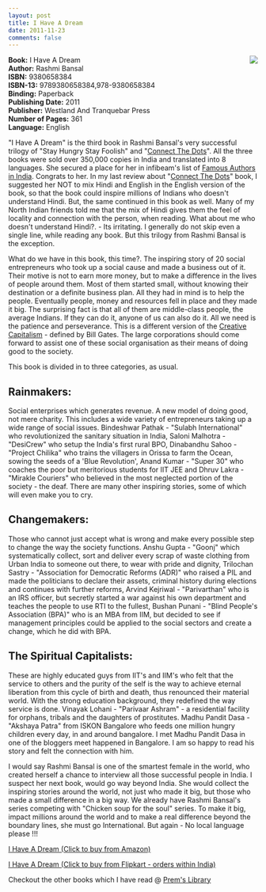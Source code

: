 ```yaml
---
layout: post
title: I Have A Dream
date: 2011-11-23
comments: false
---
```


<img style="clear: right; float: right; margin-bottom: 1em; margin-left: 1em;" 
src="{{site.url}}/img/i-have-a-dream-rashmi-bansal.jpg"/>   

**Book:** I Have A Dream  
**Author:** Rashmi Bansal  
**ISBN:** 9380658384  
**ISBN-13:** 9789380658384,978-9380658384  
**Binding:** Paperback  
**Publishing Date:** 2011  
**Publisher:** Westland And Tranquebar Press  
**Number of Pages:** 361  
**Language:** English  
  
"I Have A Dream" is the third book in Rashmi Bansal's very successful trilogy of "Stay Hungry Stay Foolish" and "[Connect The Dots][connect-dots-url]". All the three books were sold over 350,000 copies in India and translated into 8 languages. She secured a place for her in infibeam's list of [Famous Authors in India][author]. Congrats to her. In my last review about "[Connect The Dots][connect-dots-url]" book, I suggested her NOT to mix Hindi and English in the English version of the book, so that the book could inspire millions of Indians who doesn't understand Hindi. But, the same continued in this book as well. Many of my North Indian friends told me that the mix of Hindi gives them the feel of locality and connection with the person, when reading. What about me who doesn't understand Hindi?. - Its irritating. I generally do not skip even a single line, while reading any book. But this trilogy from Rashmi Bansal is the exception.  

[connect-dots-url]: http://blog.smileprem.com/connect-the-dots-rashmi-bansal-book-review/
[author]: http://www.infibeam.com/Books/indian-authors-writers-a.html

What do we have in this book, this time?. The inspiring story of 20 social entrepreneurs who took up a social cause and made a business out of it. Their motive is not to earn more money, but to make a difference in the lives of people around them. Most of them started small, without knowing their destination or a definite business plan. All they had in mind is to help the people. Eventually people, money and resources fell in place and they made it big. The surprising fact is that all of them are middle-class people, the average Indians. If they can do it, anyone of us can also do it. All we need is the patience and perseverance. This is a different version of the [Creative Capitalism][cc-url] - defined by Bill Gates. The large corporations should come forward to assist one of these social organisation as their means of doing good to the society.  

[cc-url]: http://blog.smileprem.com/creative-capitalism-a-conversation-with-bill-gates-warren-buffett-and-other-economic-leaders-michael-kinsley-book-review/

This book is divided in to three categories, as usual.  
  
## **Rainmakers:**  

Social enterprises which generates revenue. A new model of doing good, not mere charity. This includes a wide variety of entrepreneurs taking up a wide range of social issues. Bindeshwar Pathak - "Sulabh International" who revolutionized the sanitary situation in India, Saloni Malhotra - "DesiCrew" who setup the India's first rural BPO, Dinabandhu Sahoo - "Project Chilika" who trains the villagers in Orissa to farm the Ocean, sowing the seeds of a 'Blue Revolution', Anand Kumar - "Super 30" who coaches the poor but meritorious students for IIT JEE  and Dhruv Lakra - "Mirakle Couriers" who believed in the most neglected portion of the society - the deaf. There are many other inspiring stories, some of which will even make you to cry.  
  
## **Changemakers:**  

Those who cannot just accept what is wrong and make every possible step to change the way the society functions. Anshu Gupta - "Goonj" which systematically collect, sort and deliver every scrap of waste clothing from Urban India to someone out there, to wear with pride and dignity, Trilochan Sastry - "Association for Democratic Reforms (ADR)" who raised a PIL and made the politicians to declare their assets, criminal history during elections and continues with further reforms, Arvind Kejriwal - "Parivarthan" who is an IRS officer, but secretly started a war against his own department and teaches the people to use RTI to the fullest, Bushan Punani - "Blind People's Association (BPA)" who is an MBA from IIM, but decided to see if management principles could be applied to the social sectors and create a change, which he did with BPA.  
  
## **The Spiritual Capitalists:**  

These are highly educated guys from IIT's and IIM's who felt that the service to others and the purity of the self is the way to achieve eternal liberation from this cycle of birth and death, thus renounced their material world. With the strong education background, they redefined the way service is done. Vinayak Lohani - "Parivaar Ashram" - a residential facility for orphans, tribals and the daughters of prostitutes. Madhu Pandit Dasa - "Akshaya Patra" from ISKON Bangalore who feeds one million hungry children every day, in and around bangalore. I met Madhu Pandit Dasa in one of the bloggers meet happened in Bangalore. I am so happy to read his story and felt the connection with him.  
  
I would say Rashmi Bansal is one of the smartest female in the world, who created herself a chance to interview all those successful people in India. I suspect her next book, would go way beyond India. She would collect the inspiring stories around the world, not just who made it big, but those who made a small difference in a big way. We already have Rashmi Bansal's series competing with "Chicken soup for the soul" series. To make it big, impact millions around the world and to make a real difference beyond the boundary lines, she must go International. But again - No local language please !!!  
  
[I Have A Dream (Click to buy from Amazon)](http://www.amazon.com/gp/product/9380658389/ref=as_li_tf_tl?ie=UTF8&amp;tag=booiverea-20&amp;linkCode=as2&amp;camp=217145&amp;creative=399373&amp;creativeASIN=9380658389)  
  
[I Have A Dream (Click to buy from Flipkart - orders within India)](http://www.flipkart.com/books/9380658384?affid=INPremkblo)  

Checkout the other books which I have read @ [Prem's Library](http://books.smileprem.com/)  

